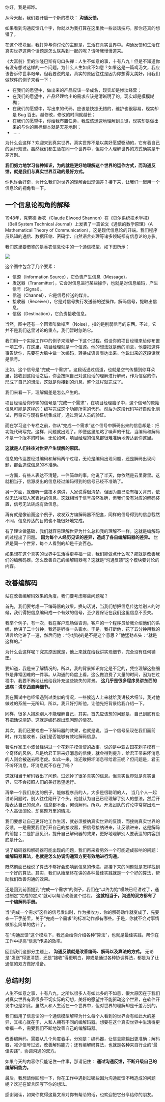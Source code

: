 你好，我是郑晔。

从今天起，我们要开启一个新的模块： **沟通反馈。**

如果看到沟通反馈几个字，你就以为我打算在这里教一些谈话技巧，那你还真的想错了。

在这个模块里，我打算与你讨论的主题是，生活在真实世界中。沟通反馈和生活在真实世界这两个话题是怎么联系到一起的呢？请听我慢慢道来。

《大富翁》里的沙隆巴斯有句口头禅：人生不如意的事，十有八九！但是不知道你有没有想过这样的一个问题，为什么人生如此不如意？如果这是一篇鸡汤文，我应该告诉你世事艰辛。但我要说的是，真实的原因往往是因为你想得太美好，用我们做软件的例子来看一下：

- 在我们的愿望中，做出来的产品应该一举成名，现实却是惨淡经营；
- 在我们的愿望中，产品经理给出的需求应该是清晰明了的，现实却是模模糊糊；
- 在我们的愿望中，写出来的代码，应该是快捷无错的，维护也很容易，现实却是 Bug 百出，越修改，修改的时间就越长；
- 在我们的愿望中，你给我布置任务，我应该迅速地理解到关键，现实却是做出来的与你的目标根本就是天差地别；
- ……

为什么会这样？欢迎来到真实世界，真实世界不是以美好愿望驱动的，它有着自己的运行规律。虽然我们都生活在同一个世界中，但每个人理解世界的方式确实是千差万别。

**我们努力地学习各种知识，为的就是更好地理解这个世界的运作方式，而沟通反馈，就是我们与真实世界互动的最好方式。**

你也许会好奇，为什么我们对世界的理解会出现偏差？接下来，让我们一起用一个信息论的视角看一下。

## 一个信息论视角的解释

1948年，克劳德·香农（Claude Elwood Shannon）在《贝尔系统技术学报》（Bell System Technical Journal）上发表了一篇论文《通信的数学原理》（A Mathematical Theory of Communication），这是现代信息论的开端。我们程序员熟知的通信、数据压缩、密码学、自然语言处理等诸多领域都有信息论的身影。

我们这里要借鉴的是香农信息论中的一个通信模型，如下图所示：

![](https://static001.geekbang.org/resource/image/f6/92/f60780417b2b7a43yy89f12d8240c692.jpg?wh=2284*778)

这个图中包含了几个要素：

- 信源（Information Source），它负责产生信息（Message）。
- 发送器（Transmitter），它会对信息进行某些操作，也就是对信息编码，产生信号（Signal）。
- 信道（Channel），它是信号传送的媒介。
- 接收器（Receiver），它是对信号执行发送器的逆操作，解码信号，提取出信息。
- 信宿（Destination），它负责接收信息。

当然，图中还有一个因素叫做噪声（Noise），指的是削弱信号的东西。不过，它并不是我们这里讨论的重点，我们暂时忽略它。

我们用一个实际工作中的例子来理解一下这个过程。假设你的项目经理来给你布置一项工作，在这里，项目经理就是一个信源。他的想法就是他的消息，他要把这件事告诉你，先要在大脑中做一次编码，转换成语言表达出来。他说出来的这段话就是信号。

比如，这个信号是“完成一个需求”。这段话通过信道，也就是空气传播到你耳朵里，接收到这段话之后，你会按照自己对这段话的理解进行解码，作为信宿的你，形成了自己的想法，这就是你接到的消息，整个过程就完成了。

我们来看一下，理解偏差是怎么产生的。

项目经理给你传输的信号是“完成一个需求”，在项目经理脑子中，这个信号的原始信息可能是这样的：编写完成这个功能所需的代码，然后为这段代码写好自动化测试，再将它与现有系统集成好，通过测试人员的验证。

而在学习这个专栏之前，你从“完成一个需求”这个信号中解码出来的信息却是：把功能代码写完。这样，问题就出现了。即便这里忽略了噪声的干扰，当编码和解码不是一个版本的时候，无论如何，项目经理的信息都很难准确地传达到你这里。

**这就是人们往往对世界产生误解的原因。**

信息的传达要经过编码和解码两个过程，无论是编码出现问题，还是解码出现问题，都会造成信息的不准确。

一方面，有些人表达不清楚，一件简单的事，他说了半天，你依然是云里雾里。这就相当于，信源发出的信息经过编码得到的信号已经不准确了。

另一方面，就像听一些技术演讲，人家说得很清楚，但因为自己没有相关背景，依然无法得知人家表达的信息。这就相当于信号虽然准确，但我们没有对应的解码装置，信号无法转成有效信息。

再有就是像前面这个例子，收发双方编解码器不配套，同样的信号得到的信息截然不同，信息传达的目的也不能很好地完成。

有了理论做基础，我们就容易理解世界为什么总和我的理解不一样，这就是编解码的过程出了问题。 **因为每个人经历见识的差异，造成了各自编解码器的差异。** 世界是同一个世界，每个人看到的却是千姿百态。

如果想在这个真实的世界中生活得更幸福一些，我们能做点什么呢？那就是改善我们的编解码器。怎么改善自己的编解码器呢？这就是“沟通反馈”这个模块要讨论的内容。

## 改善编解码

站在改善编解码效果的角度，我们要考虑哪些问题呢？

首先，我们要考虑一下编码器的效果。换句话说，当我们想把信息传达给别人的时候，我们得把信息编码成一个有效的信号，至少要保证在我们这里信息不丢失。

我举个例子，有一次，我在客户现场做咨询，客户的一个程序员给我介绍他们的系统，他讲了二十分钟，我还是听得一头雾水。于是，我打断他，花了五分钟用我的语言给他讲了一遍，然后问他：“你想说的是不是这个意思？”他猛劲点头：“就是这样的。”

为什么会这样呢？究其原因就是，他上来就在给我讲实现细节，完全没有任何铺垫。

要知道，我是来了解情况的，所以，我的背景知识肯定是不足的，凭空理解这些细节是非常困难的一件事。从沟通的角度上看，这么做浪费了大量的时间，因为在过程中，我要不断地让他给我补充这些缺失的背景。 **这几乎是很多程序员讲东西的通病：讲东西直奔细节。**

我在面试中也经常遇到过类似的情况，一些候选人上来就给我讲技术细节，我对他做过的系统一无所知，所以，我只好打断他，让他先把背景给我介绍一下。

同样，很多人抱怨别人不能理解自己，其实，首先应该想的问题是，自己到底有没有把话说清楚。这就是编码器出现问题的情况。

其次，我们还要考虑一下解码器的效果，也就是说，当一个信号呈现在我们面前时，作为接收者，我们是否能够有效地解码信息。

著名作家王小波曾经讲过一个花剌子模信使的故事，说的是中亚古国花剌子模有一个奇怪的风俗，凡是给君王带来好消息的信使，就会得到提升，给君王带来坏消息的人则会被送去喂老虎。如此一来，谁还敢把坏消息带给君王呢？但问题是，君王不听坏消息，坏消息就不存在了吗？

这就相当于解码器出了问题，过滤掉了很多真实的信息。但真实世界就是真实世界，它不会按照人们的美好愿望运行。

再举一个我们身边的例子，能做程序员的人，大多是很聪明的人， 当几个人一起讨论问题时，别人往往刚开了个头，他就认为自己已经理解了别人的想法，然后开始表达自己的观点。信息都不全，何谈解码。所以，开发团队的讨论中常常出现一个人高谈阔论，却离题万里的情况。

我们要想让自己更好地工作生活，就必须接纳真实世界的反馈，而接纳真实世界的反馈，一是需要我们打开自己的接收器，把信号接纳进来，让反馈进来，这是解码的前提；二是扩展见识，提升自己解码器的效果，更好地理解别人要表达的内容到底是什么。

说了编码器和解码器可能出现的问题，我们再来看另外一个可能造成影响的问题： **编解码器算法，也就是怎么协调沟通双方更有效地进行沟通。**

既然前面已经说了算法不够好会影响到信息的传递，那接下来的问题就是怎样找到一个好的算法。其实，我们从始至终在讲的各种最佳实践就是一个个好的算法，帮助我们改善沟通的效果。

还是回到前面提到“完成一个需求”的例子，我们在“以终为始”模块已经讲过了，通过制定“完成的定义”就可以帮助改善这个过程。 **这就相当于，沟通的双方都有了一个编解码手册。**

当“完成一个需求”这样的信号发出时，作为接收方，你的解码动作就变成了，先要查一下手册里，关于“完成一个需求”的标准动作都有哪些。于是，你就不会对事情做那么简单的估计了。

在“沟通反馈”这个模块下，我还会给你介绍各种“算法”，也就是最佳实践，帮你在工作中提高“信息”传递的效率。

回到我们这部分主题上， **沟通反馈就是改善编码、解码以及算法的方式。** 无论是“发送”得更清楚，还是“接收”得更明白，抑或是通过各种协调算法，都是为了让通信的双方做好准备。

## 总结时刻

人生不如意之事，十有八九，之所以很多人有如此多的不如意，很大原因在于我们对真实世界有着很多不切实际的幻想，美好的愿望并不能驱动这个世界，在软件开发中也是如此。虽然人和人生活在一个世界中，但对世界的理解却是千差万别的。

我们借用了信息论的一个通信模型解释为什么每个人看到的世界会有如此大的差异，其核心就在于，人和人拥有不同的编解码器。想要在这个真实世界中生活得更幸福一些，需要我们不断地改善自己的编解码器。

改善编解码，需要从几个角度着手，分别是：编码器，让信息能输出更准确；解码器，减少信号过滤，改善解码能力；还有编解码算法，也就是各种来自行业的“最佳实践”，协调沟通的双方。

如果今天的内容你只能记住一件事，那请记住： **通过沟通反馈，不断升级自己的编解码能力。**

最后，我想请你回想一下，你在工作中遇到过哪些因为沟通反馈不畅造成的问题呢？欢迎在留言区写下你的想法。

感谢阅读，如果你觉得这篇文章对你有帮助的话，也欢迎把它分享给你的朋友。